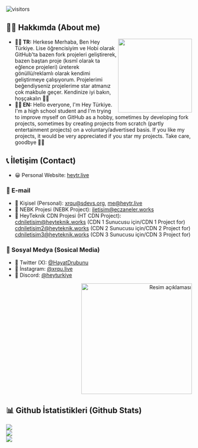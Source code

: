 ![visitors](https://visitor-badge.laobi.icu/badge?page_id=heyturkiye204&left_text=Ziyaretçi%20Sayısı:)

## 👋🏻 Hakkımda (About me)
<img width="200" align="right" src="https://heyturkiye204.github.io/heyturkiye204/cdn/profil.png" />

* <b>👋🏻 TR:</b> Herkese Merhaba, Ben Hey Türkiye. Lise öğrencisiyim ve Hobi olarak GitHub'ta bazen fork projeleri geliştirerek, bazen baştan proje (kısmî olarak ta eğlence projeleri) üreterek gönüllü/reklamlı olarak kendimi geliştirmeye çalışıyorum. Projelerimi beğendiyseniz projelerime star atmanız çok makbule geçer. Kendinize iyi bakın, hoşçakalın 👋🏻
* <b>👋🏻 EN:</b> Hello everyone, I'm Hey Türkiye. I'm a high school student and I'm trying to improve myself on GitHub as a hobby, sometimes by developing fork projects, sometimes by creating projects from scratch (partly entertainment projects) on a voluntary/advertised basis. If you like my projects, it would be very appreciated if you star my projects. Take care, goodbye 👋🏻

## 📞 İletişim (Contact)
* 😀 Personal Website: [heytr.live](https://heytr.live/)
### 📧 E-mail
* 📧 Kişisel (Personal): [xrqu@sdevs.org](mailto:xrqu@sdevs.org), [me@heytr.live](mailto:me@heytr.live)
* 📧 NEBK Projesi (NEBK Project): [iletisim@eczaneler.works](mailto:iletisim@eczaneler.works)
* 📧 HeyTeknik CDN Projesi (HT CDN Project):<br>
[cdniletisim@heyteknik.works](mailto:cdniletisim@heyteknik.works) (CDN 1 Sunucusu için/CDN 1 Project for)<br>
[cdniletisim2@heyteknik.works](mailto:cdniletisim2@heyteknik.works) (CDN 2 Sunucusu için/CDN 2 Project for)<br>
[cdniletisim3@heyteknik.works](mailto:cdniletisim3@heyteknik.works) (CDN 3 Sunucusu için/CDN 3 Project for)<br>

### 💫 Sosyal Medya (Sosical Media)
* 💫 Twitter (X): [@HayatDrubunu](https://x.com/@HayatDrubunu)
* 💫 İnstagram: [@xrqu.live](https://instagram.com/xrqu.live)
* 💫 Discord: [@heyturkiye](https://discord.com/users/718374283642011728) <p align="right"><img src="https://api.heytr.live/api/718374283642011728" width="300" alt="Resim açıklaması"></p>

## 📊 Github İstatistikleri (Github Stats)
![](https://github-readme-stats.vercel.app/api?username=heyturkiye204&theme=dark&hide_border=false&include_all_commits=false&count_private=false)<br/>
![](https://github-readme-streak-stats.herokuapp.com/?user=heyturkiye204&theme=dark&hide_border=false)<br/>
![](https://github-readme-stats.vercel.app/api/top-langs/?username=heyturkiye204&theme=dark&hide_border=false&include_all_commits=false&count_private=false&layout=compact)

